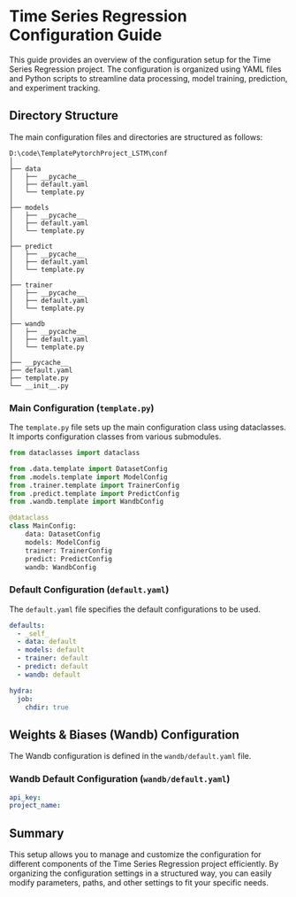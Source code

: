 # Time Series Regression Configuration Guide

This guide provides an overview of the configuration setup for the Time Series Regression project. The configuration is organized using YAML files and Python scripts to streamline data processing, model training, prediction, and experiment tracking.

## Directory Structure

The main configuration files and directories are structured as follows:

```
D:\code\TemplatePytorchProject_LSTM\conf
│
├── data
│   ├── __pycache__
│   ├── default.yaml
│   └── template.py
│
├── models
│   ├── __pycache__
│   ├── default.yaml
│   └── template.py
│
├── predict
│   ├── __pycache__
│   ├── default.yaml
│   └── template.py
│
├── trainer
│   ├── __pycache__
│   ├── default.yaml
│   └── template.py
│
├── wandb
│   ├── __pycache__
│   ├── default.yaml
│   └── template.py
│
├── __pycache__
├── default.yaml
├── template.py
└── __init__.py
```

### Main Configuration (`template.py`)

The `template.py` file sets up the main configuration class using dataclasses. It imports configuration classes from various submodules.

```python
from dataclasses import dataclass

from .data.template import DatasetConfig
from .models.template import ModelConfig
from .trainer.template import TrainerConfig
from .predict.template import PredictConfig
from .wandb.template import WandbConfig

@dataclass
class MainConfig:
    data: DatasetConfig
    models: ModelConfig
    trainer: TrainerConfig
    predict: PredictConfig
    wandb: WandbConfig
```

### Default Configuration (`default.yaml`)

The `default.yaml` file specifies the default configurations to be used.

```yaml
defaults:
  - _self_
  - data: default
  - models: default
  - trainer: default
  - predict: default
  - wandb: default

hydra:
  job:
    chdir: true
```


## Weights & Biases (Wandb) Configuration

The Wandb configuration is defined in the `wandb/default.yaml` file.

### Wandb Default Configuration (`wandb/default.yaml`)

```yaml
api_key: 
project_name: 
```

## Summary

This setup allows you to manage and customize the configuration for different components of the Time Series Regression project efficiently. By organizing the configuration settings in a structured way, you can easily modify parameters, paths, and other settings to fit your specific needs.